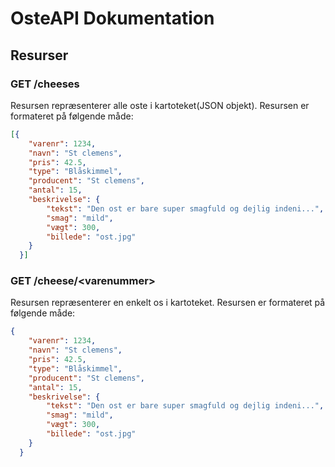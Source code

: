 # OsteAPI Dokumentation

## Resurser

### GET /cheeses

Resursen repræsenterer alle oste i kartoteket(JSON objekt).
Resursen er formateret på følgende måde:

```JSON
[{
    "varenr": 1234,
    "navn": "St clemens",
    "pris": 42.5,
    "type": "Blåskimmel",
    "producent": "St clemens",
    "antal": 15, 
    "beskrivelse": {
        "tekst": "Den ost er bare super smagfuld og dejlig indeni...",
        "smag": "mild",
        "vægt": 300,
        "billede": "ost.jpg"
    }
  }]
```
### GET /cheese/\<varenummer>

Resursen repræsenterer en enkelt os i kartoteket.
Resursen er formateret på følgende måde:

```JSON
{
    "varenr": 1234,
    "navn": "St clemens",
    "pris": 42.5,
    "type": "Blåskimmel",
    "producent": "St clemens",
    "antal": 15, 
    "beskrivelse": {
        "tekst": "Den ost er bare super smagfuld og dejlig indeni...",
        "smag": "mild",
        "vægt": 300,
        "billede": "ost.jpg"
    }
  }
```